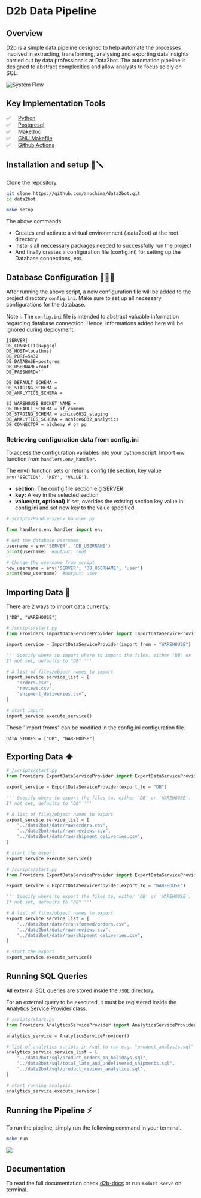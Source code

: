 # **D2b Data Pipeline**
## **Overview**
D2b is a simple data pipeline designed to help automate the processes involved in extracting, transforming, analysing and exporting data insights carried out by data professionals at Data2bot. The automation pipeline is designed to abstract complexities and allow analysts to focus solely on SQL.

<img src='docs/assets/system.svg' alt='System Flow'>

## **Key Implementation Tools**
✅ &nbsp; &nbsp;  <a href='https://python.org'> Python </a> <br>
✅ &nbsp; &nbsp;  <a href='https://www.postgresql.org'> Postgresql </a> <br>
✅ &nbsp; &nbsp;  <a href='https://squidfunk.github.io/mkdocs-material/getting-started/'> Makedoc </a><br>
✅ &nbsp; &nbsp;  <a href='https://www.gnu.org/software/make/manual/make.html'> GNU Makefile </a><br>
✅ &nbsp; &nbsp;  <a href='https://www.github.com'> Github Actions </a>

## **Installation and setup** 🔩🪛
Clone the repository.
```bash 
git clone https://github.com/anochima/data2bot.git
cd data2bot
```

```bash
make setup
```
The above commands: 

* Creates and activate a virtual environmnent (.data2bot) at the root directory
* Installs all neccessary packages needed to successfully run the project
* And finally creates a configuration file (config.ini) for setting up the Database connections, etc.

## **Database Configuration** 👨🏽‍💻
After running the above script, a new configuration file will be added to the project directory `config.ini`. Make sure to set up all necessary configurations for the database. 


Note ℹ️: The `config.ini` file is intended to abstract valuable information regarding database connection. 
Hence, informations added here will be ignored during deployment.


```MD
[SERVER]
DB_CONNECTION=pgsql
DB_HOST=localhost
DB_PORT=5432
DB_DATABASE=postgres
DB_USERNAME=root
DB_PASSWORD=''

DB_DEFAULT_SCHEMA =
DB_STAGING_SCHEMA =
DB_ANALYTICS_SCHEMA =  

S3_WAREHOUSE_BUCKET_NAME =
DB_DEFAULT_SCHEMA = if_common
DB_STAGING_SCHEMA = acnice6032_staging
DB_ANALYTICS_SCHEMA = acnice6032_analytics
DB_CONNECTOR = alchemy # or pg
```
### Retrieving configuration data from config.ini
To access the configuration variables into your python script. Import `env` function from `handlers.env_handler`.

The env() function sets or returns config file section, key value `env('SECTION', 'KEY', 'VALUE')`.

* **section:** The config file section e.g SERVER
* **key:** A key in the selected section
* **value:(str, optional)** If set, overides the existing section key value in config.ini and set new key to the value specified.

```python
# scripts/Handlers/env_handler.py

from handlers.env_handler import env

# Get the database username
username = env('SERVER', 'DB_USERNAME')
print(username)  #output: root 
```
```python
# Change the username from script
new_username = env('SERVER', 'DB_USERNAME', 'user')
print(new_username)  #output: user

```
## **Importing Data** 🏬
There are 2 ways to import data currently;

`["DB", "WAREHOUSE"]`

```python
# /scripts/start.py
from Providers.ImportDataServiceProvider import ImportDataServiceProvider

import_service = ImportDataServiceProvider(import_from = "WAREHOUSE")

''' Specify where to import where to import the files, either 'DB' or 'WAREHOUSE'. 
If not set, defaults to "DB" '''

# A list of files/object names to import
import_service.service_list = [
    "orders.csv",
    "reviews.csv",
    "shipment_deliveries.csv",
]

# start import
import_service.execute_service()
```

These "import froms" can be modified in the config.ini configuration file.
```
DATA_STORES = ["DB", "WAREHOUSE"]
```

## **Exporting Data** ⬆️

```python
# /scripts/start.py
from Providers.ExportDataServiceProvider import ExportDataServiceProvider

export_service = ExportDataServiceProvider(export_to = "DB")

''' Specify where to export the files to, either 'DB' or 'WAREHOUSE'. 
If not set, defaults to "DB" '''

# A list of files/object names to export
export_service.service_list = [
    "../data2bot/data/raw/orders.csv",
    "../data2bot/data/raw/reviews.csv",
    "../data2bot/data/raw/shipment_deliveries.csv",
]

# start the export
export_service.execute_service()

```
```python
# /scripts/start.py
from Providers.ExportDataServiceProvider import ExportDataServiceProvider

export_service = ExportDataServiceProvider(export_to = "WAREHOUSE")

''' Specify where to export the files to, either 'DB' or 'WAREHOUSE'. 
If not set, defaults to "DB" '''

# A list of files/object names to export
export_service.service_list = [
    "../data2bot/data/transformed/orders.csv",
    "../data2bot/data/raw/reviews.csv",
    "../data2bot/data/raw/shipment_deliveries.csv",
]

# start the export
export_service.execute_service()

```

## **Running SQL Queries**
All external SQL queries are stored inside the `/SQL` directory.

For an external query to be executed, it must be registered inside the <a href="https://github.com/anochima/data2bot/blob/master/providers/AnalyticsServiceProvider.py" target='_blank'> Analytics Service Provider</a> class.

```python
# scripts/start.py
from Providers.AnalyticsServiceProvider import AnalyticsServiceProvider

analytics_service = AnalyticsServiceProvider()

# list of analytics scripts in /sql to run e.g. "product_analysis.sql"
analytics_service.service_list = [
    "../data2bot/sql/product_orders_on_holidays.sql",
    "../data2bot/sql/total_late_and_undelivered_shipments.sql",
    "../data2bot/sql/product_reviews_analytics.sql",
]

# start running analysis
analytics_service.execute_service()

```
## **Running the Pipeline** ⚡️
To run the pipeline, simply run the following command in your terminal.
```bash
make run
```
<img src='docs/assets/run.png'/>

## Documentation
To read the full documentation check <a href='https://anice1.github.io/d2b-docs/'>d2b-docs</a> or run `mkdocs serve` on terminal.